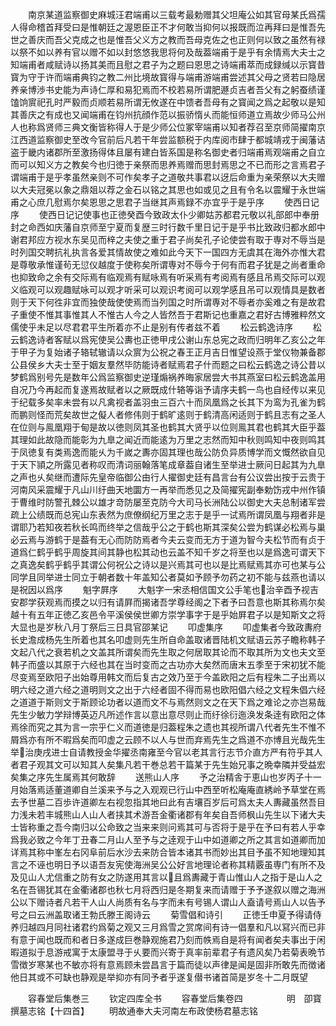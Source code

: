 <!-- { "loadSidebar": true } -->
　　南京某道监察御史麻城汪君端甫以三载考最勅赠其父坦庵公如其官母某氏爲孺人得命稽首拜受曰是惟朝廷之渥恩臣正不才何敢当抑何以报既而泣再拜曰是惟吾先世之善庆而吾父克成之也是惟吾父义方之教而吾母克佐之也正则何以致之虽然有禄以祭不如以养有官以赠不如以封悠悠我思将何及哉葢端甫于是乎有余情焉大夫士之知端甫者咸赋诗以扬其美而且慰之君子为之题曰恩思之诗端甫萃而成録缄以示寳昔寳为守于许而端甫典钧之教二州比境故寳得与端甫游端甫尝述其父母之贤若曰隐居养亲博渉书史能为声诗仁厚和易犯焉而不校若易所谓肥遯贞吉者吾父有之躬蚕绩谨馌饷賔祀孔时严毅而贞顺若易所谓无攸遂在中馈者吾母有之寳闻之爲之起敬以是知其善庆之有成也又闻端甫在钧州抗顔作范以振骄惰乆而能恒师道立焉故少师马公州人也称爲贤师三典文衡皆称得人于是少师公位冢宰端甫以知者荐召至京师简擢南京江西道监察御史至改今官前后凡若干年尝监额税于内库阅市肆于都城靖戎于闽藩诘盗于畿内诸郡所至激扬得体且屡有建白皆系国是称名御史者归端甫焉观端甫之自立而可以知义方之教矣今也归徳于亲祭而思养焉赠而思封焉思之不已而形之言焉君子谓端甫于是乎孝虽然亲则不可作矣孝子之道敬共事君以迓后命重为亲荣祭以大夫赠以大夫冠冕以象之鼎爼以荐之金石以铭之其思也如或见之且有令名以震耀于永世端甫之心庶几慰焉尔矣恩思之思君子当继其声焉録不亦宜乎于是乎序
　　使西日记序
　　使西日记记使事也正徳癸酉今致政太仆少卿姑苏都君元敬以礼部郎中奉册封之命西如庆藩自京师至宁夏而复歴三时行数千里日记于是乎书比致政归都水郎中谢君邦应方视水东吴见而梓之夫使之重于君子尚矣孔子论使尝有取于専对不辱当是时列国交聘抗礼执言各爱其情故使之难如此今天下一国四方无虞其在海外亦惟大君是尊敬承惟谨茍无愆仪越度于使称矣所谓専对不辱今于何有而君子犹是之尚者重命也抑致命之余有交际焉有临观焉有赋咏焉有听采焉有考阅焉有感且吊焉交际可以观义临观可以观趣赋咏可以观才听采可以观识考阅可以观学感且吊可以观情具是数者则于天下何徃非宜而独使哉使使焉而当列国之时所谓専对不辱者亦奚难之有是故君子重使不惟其事惟其人不惟古人今之人皆然吾于君斯记也重嘉之君好古博雅粹然文儒使乎未足以尽君君平生所着亦不止是别有传者兹不着
　　松云鹤逸诗序
　　松云鹤逸诗者客赋以爲宪使吴公夀也正徳甲戌公谢山东总宪之政而归明年乙亥公之年于甲子为复始诸子辂轼辙请以众賔为公祝之春王正月吉日惟望设燕于堂仪物兼备郡公县侯乡大夫士至于姻友羣然毕防能诗者赋焉君子什而题之曰松云鹤逸之诗公昔以梦鹤爲别号先是数年公爲监察御史逆瑾煽祸养晦家居尝大书其燕室曰松云鹤逸盖用自况乃今再起而复遂焉故赋者以之厥既成什辂等诣予请序夫鹤一鸟也自经传以来见于纪载多矣率未尝有以凡禽视者盖羽虫三百六十而凤凰爲之长其下为鸾为孔雀为鹤而鹏则怪而荒矣故世之儗人者修伟则于鹤旷逺则于鹤清高闲适则于鹤且志有之圣人在位则与鳯凰翔于甸是故以徳则凤其圣也鹤其大贤乎以位则鳯其君也鹤其大臣乎葢其理如此故隐而能彰为九臯之闻近而能逺为万里之志然而知中秋则鸣知中夜则鸣其于凤徳复有类焉逸而能乆为千嵗之夀亦固其理也哉公防负异质博学而文慨然欲自见于天下頴之所露见者称叹而清词丽翰落笔成章葢自诸生至举进士厥问日起其为九臯之声也乆矣继而遭际先皇帝临御公由行人擢御史廷有昌言台有公议尝出按于云贵于河南风采震耀于凡山川纡曲天地圜方一再举而悉见之及简擢宪副奉勅饬戎中州作镇于曹维时防警孔棘公以雄才竒防屡至克防今大司马长洲陆公以御史大夫总制诸军尝疏上公绩既而总宪山东表然为庶僚纲纪万里之志于是乎一试焉所谓凤凰与翔者非是谓耶乃若知夜若秋长鸣而终举之信哉乎公之于鹤也斯其深矣公尝为鹤谋必松焉与巢必云焉与游鹤于是葢有无心而防防焉者今夫云变而无方于道为智今夫松节而有贞于道爲仁鹤乎鹤乎周旋其间其静也松其动也云盖不知千岁之将至也以是爲逸可谓天下之真逸矣鹤乎鹤乎其谓公何祝公之诗以是兴焉其可也以是比焉赋焉其亦可也某与公同学且同举进士同立于朝者数十年盖知公者莫如予顾予勿药之初不能与兹燕也请以是祝因以爲序
　　魁字屛序
　　大魁字一宋丞相信国文公手笔也治辛酉予视吉安郡学获观焉而摸之以归有请屛而揭诸吾学尊经阁之下者予曰吾意也斯其称焉尔矣越十有五年正徳乙亥邑令平溪侯侯世卿方崇学事字于是乎始屛君子以是知斯文之将大显也是岁秋八月丁祭后三日具官邵某记
　　叩虚集序
　　叩虚集者今致政夀府长史澹成杨先生所着也其名叩虚则先生所自命盖取诸晋陆机文赋语云苏子瞻称韩子文起八代之衰若机之文盖其所谓矣而先生取之何居取其论而不取其所为文也夫文至韩子而盛以其原于六经也其在当时变而之古功亦大矣然而唐末五季至于宋初犹不能尽变焉至欧阳子出始尊用韩文而后复古之效乃至于今盖欧阳之后有程朱二子出焉以明六经之道六经之道明则文之出于六经者固不得而易也欧阳倡六经之文程朱倡六经之道道于斯则文于斯顾论功者以道而文不与焉然则文之在天下爲之难论之亦岂易哉先生少敏力学辩博英迈凡所述作言以意出意尽则止而纡徐衍迤涣发条逹有欧阳之体焉徐而究之其为言一宗乎仁义而道徳是归葢程朱之遗也其视所谓八代者先生不惟不屑爲亦有所不暇爲矣而叩虚之云顾不以人与世而弃焉先生之爲道不亦博且光哉先生举治庚戌进士自请教授金华擢丞南雍至今官以老其言行志节介直方严有符乎其人者君子观其文可以知其人矣集凡若干巻总若干篇某于先生始兄事之晩幸隣并受益宏矣集之序先生属焉其何敢辞
　　送熊山人序
　　予之治精舎于恵山也岁丙子十一月始落焉适董道卿自兰溪来予与之入观观已行山中西至听松庵庵直綉岭予草堂在焉去予世墓二百歩许道卿左右视忽指其地曰此有吉壤百岁后可爲太夫人夀藏虽然吾目力浅未若丰城熊山人山人者挟其术游吾金衢诸郡有年矣自吾师枫山先生以下诸大夫士皆称重之吾今南归以公命致之当来来则问焉其可与否将于是乎在予曰有若人乎幸爲我必致之今年丁丑春二月山人至予与之逹观于山中如道卿之所之其言如道卿而加详焉其称中峯左右冈阜前后水沙去来防合皆本诸其书而妙出其目予虽不知地理知其言之不诬也明日予以语吾友宪使海洲吴公公好言地理论者称其精覈虽専门有所不及及见山人尤信重之防有女之防遂用其言以且爲夀藏于青山惟山人之指于是山人之名在吾锡犹其在金衢诸郡也秋七月将西归是冬期复来而请赠于予予遂叙以赠之海洲公以下赠诗者凡若干人山人尚质有名与字而未有号锡人谓山人盍请号焉山人以告予号之曰云洲盖取诸王勃氏滕王阁诗云
　　菊雪倡和诗引
　　正徳壬申夏予得请侍养归越四月同社诸君约爲菊之观又三月爲雪之赏席间有诗一倡羣和凡以冩兴而已非有意于闻也既而和者日多遂成巨巻静观施君乃刻而帙焉自是将有闻者矣夫事出于闲暇道拟于息游戒寓于太康盟寻于乆要而兴寄于真率前辈君子有遗风矣乃若菊表晩节雪徴岁寒某也不敏亦将有意焉顾未尝昌言于篇而徒以声律是闻是固非所敢先而徴诸他日其或不可缺也静观是举抑亦有同予者乎遂复僣书诸首简是岁冬十二月既望






　　容春堂后集巻三
　　钦定四库全书
　　容春堂后集卷四　　　　　明　卲寳　撰墓志铭【十四首】
　　明故通奉大夫河南左布政使杨君墓志铭
